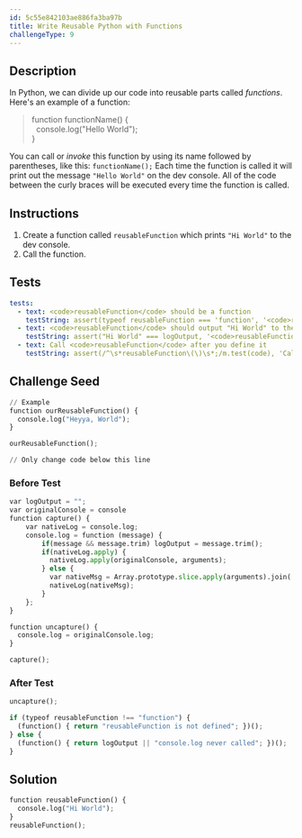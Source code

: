 ```yaml
---
id: 5c55e842103ae886fa3ba97b
title: Write Reusable Python with Functions
challengeType: 9
---
```


## Description
<section id='description'>
In Python, we can divide up our code into reusable parts called <dfn>functions</dfn>.
Here's an example of a function:
<blockquote>function functionName() {<br>&nbsp;&nbsp;console.log("Hello World");<br>}</blockquote>
You can call or <dfn>invoke</dfn> this function by using its name followed by parentheses, like this:
<code>functionName();</code>
Each time the function is called it will print out the message <code>"Hello World"</code> on the dev console. All of the code between the curly braces will be executed every time the function is called.
</section>

## Instructions
<section id='instructions'>
<ol><li>Create a function called <code>reusableFunction</code> which prints <code>"Hi World"</code> to the dev console.</li><li>Call the function.</li></ol>
</section>

## Tests
<section id='tests'>

```yml
tests:
  - text: <code>reusableFunction</code> should be a function
    testString: assert(typeof reusableFunction === 'function', '<code>reusableFunction</code> should be a function');
  - text: <code>reusableFunction</code> should output "Hi World" to the dev console
    testString: assert("Hi World" === logOutput, '<code>reusableFunction</code> should output "Hi World" to the dev console');
  - text: Call <code>reusableFunction</code> after you define it
    testString: assert(/^\s*reusableFunction\(\)\s*;/m.test(code), 'Call <code>reusableFunction</code> after you define it');

```

</section>

## Challenge Seed
<section id='challengeSeed'>

<div id='py-seed'>

```python
// Example
function ourReusableFunction() {
  console.log("Heyya, World");
}

ourReusableFunction();

// Only change code below this line

```

</div>

### Before Test
<div id='js-setup'>

```python
var logOutput = "";
var originalConsole = console
function capture() {
    var nativeLog = console.log;
    console.log = function (message) {
        if(message && message.trim) logOutput = message.trim();
        if(nativeLog.apply) {
          nativeLog.apply(originalConsole, arguments);
        } else {
          var nativeMsg = Array.prototype.slice.apply(arguments).join(' ');
          nativeLog(nativeMsg);
        }
    };
}

function uncapture() {
  console.log = originalConsole.log;
}

capture();
```

</div>

### After Test
<div id='js-teardown'>

```python
uncapture();

if (typeof reusableFunction !== "function") { 
  (function() { return "reusableFunction is not defined"; })();
} else {
  (function() { return logOutput || "console.log never called"; })();
}
```

</div>

</section>

## Solution
<section id='solution'>


```python
function reusableFunction() {
  console.log("Hi World");
}
reusableFunction();
```

</section>
